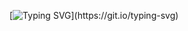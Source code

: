 [![Typing SVG](https://readme-typing-svg.herokuapp.com/?lines=I+love+coding+and+pasta;)](https://git.io/typing-svg)
